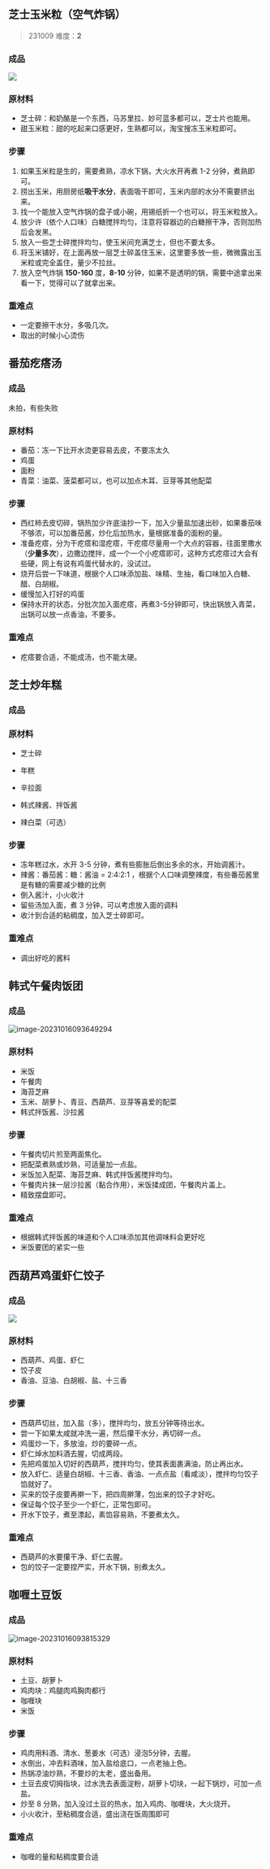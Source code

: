 ## 芝士玉米粒（空气炸锅）

> 231009 难度：**2**

### 成品

![](https://yitiaoit.oss-cn-beijing.aliyuncs.com/img/20231010093453.png)

### 原材料

- 芝士碎：和奶酪是一个东西，马苏里拉、妙可蓝多都可以，芝士片也能用。
- 甜玉米粒：甜的吃起来口感更好，生熟都可以，淘宝搜冻玉米粒即可。

### 步骤

1. 如果玉米粒是生的，需要煮熟，凉水下锅，大火水开再煮 1-2 分钟，煮熟即可。
2. 捞出玉米，用厨房纸**吸干水分**，表面吸干即可，玉米内部的水分不需要挤出来。
3. 找一个能放入空气炸锅的盘子或小碗，用锡纸折一个也可以，将玉米粒放入。
4. 放少许（依个人口味）白糖搅拌均匀，注意将容器边的白糖擦干净，否则加热后会发黑。
5. 放入一些芝士碎搅拌均匀，使玉米间充满芝士，但也不要太多。
6. 将玉米铺好，在上面再放一层芝士碎盖住玉米，这里要多放一些，微微露出玉米粒或完全盖住，量少不拉丝。
7. 放入空气炸锅 **150-160** 度，**8-10** 分钟，如果不是透明的锅，需要中途拿出来看一下，觉得可以了就拿出来。

### 重难点

- 一定要擦干水分，多吸几次。
- 取出的时候小心烫伤

## 番茄疙瘩汤

### 成品

未拍，有些失败

### 原材料

- 番茄：冻一下比开水烫更容易去皮，不要冻太久
- 鸡蛋
- 面粉
- 青菜：油菜、菠菜都可以，也可以加点木耳、豆芽等其他配菜

### 步骤

- 西红柿去皮切碎，锅热加少许底油抄一下，加入少量盐加速出砂，如果番茄味不够浓，可以加番茄酱，炒化后加热水，量根据准备的面粉的量。
- 准备疙瘩，分为干疙瘩和湿疙瘩，干疙瘩尽量用一个大点的容器，往面里撒水（**少量多次**），边撒边搅拌，成一个一个小疙瘩即可，这种方式疙瘩过大会有些硬，网上有说有鸡蛋代替水的，没试过。
- 烧开后尝一下味道，根据个人口味添加盐、味精、生抽，看口味加入白糖、醋、白胡椒。
- 缓慢加入打好的鸡蛋
- 保持水开的状态，分批次加入面疙瘩，再煮3-5分钟即可，快出锅放入青菜，出锅可以放一点香油，不要多。

### 重难点

- 疙瘩要合适，不能成汤，也不能太硬。

## 芝士炒年糕

### 成品



### 原材料

- 芝士碎
- 年糕

- 辛拉面
- 韩式辣酱、拌饭酱
- 辣白菜（可选）

### 步骤

- 冻年糕过水，水开 3-5 分钟，煮有些膨胀后倒出多余的水，开始调酱汁。
- 辣酱：番茄酱：糖：酱油 = 2:4:2:1 ，根据个人口味调整辣度，有些番茄酱里是有糖的需要减少糖的比例
- 倒入酱汁，小火收汁
- 留些汤加入面，煮 3 分钟，可以考虑放入面的调料
- 收汁到合适的粘稠度，加入芝士碎即可。

### 重难点

- 调出好吃的酱料

## 韩式午餐肉饭团

### 成品

![image-20231016093649294](https://yitiaoit.oss-cn-beijing.aliyuncs.com/img/20231016101650.png)
### 原材料

- 米饭
- 午餐肉
- 海苔芝麻
- 玉米、胡萝卜、青豆、西葫芦、豆芽等喜爱的配菜
- 韩式拌饭酱、沙拉酱

### 步骤

- 午餐肉切片煎至两面焦化。
- 把配菜煮熟或炒熟，可适量加一点盐。
- 米饭加入配菜、海苔芝麻、韩式拌饭酱搅拌均匀。
- 午餐肉片抹一层沙拉酱（黏合作用），米饭揉成团，午餐肉片盖上。
- 精致摆盘即可。

### 重难点

- 根据韩式拌饭酱的味道和个人口味添加其他调味料会更好吃
- 米饭要团的紧实一些

## 西葫芦鸡蛋虾仁饺子

### 成品

![](https://yitiaoit.oss-cn-beijing.aliyuncs.com/img/20231016095644.png)

### 原材料

- 西葫芦、鸡蛋、虾仁
- 饺子皮
- 香油、豆油、白胡椒、盐、十三香

### 步骤

- 西葫芦切丝，加入盐（多），搅拌均匀，放五分钟等待出水。
- 尝一下如果太咸就冲洗一遍，然后攥干水分，再切碎一点。
- 鸡蛋炒一下，多放油，炒的要碎一点。
- 虾仁焯水加料酒去腥，切成两段。
- 先把鸡蛋加入切好的西葫芦，搅拌均匀，使其表面裹满油，防止再出水。
- 放入虾仁、适量白胡椒、十三香、香油、一点点盐（看咸淡），搅拌均匀饺子馅就好了。
- 买来的饺子皮要再擀一下，把四周擀薄，包出来的饺子才好吃。
- 保证每个饺子至少一个虾仁，正常包即可。
- 开水下饺子，煮至漂起，素馅容易熟，不要煮太久。

### 重难点

- 西葫芦的水要攥干净、虾仁去腥。
- 包的饺子一定要捏严实，开水下锅，别煮太久。

## 咖喱土豆饭

### 成品

![image-20231016093815329](https://yitiaoit.oss-cn-beijing.aliyuncs.com/img/20231016093815.png)

### 原材料

- 土豆、胡萝卜
- 鸡肉块：鸡腿肉鸡胸肉都行
- 咖喱块
- 米饭

### 步骤

- 鸡肉用料酒、清水、葱姜水（可选）浸泡5分钟，去腥。
- 水倒出，冲去料酒味，加入盐给底口，一点老抽上色。
- 热锅凉油炒熟，不要炒的太老，盛出备用。
- 土豆去皮切拇指块，过水洗去表面淀粉，胡萝卜切块，一起下锅炒，可加一点盐。
- 炒至 8 分熟，加入没过土豆的热水，加入鸡肉、咖喱块，大火烧开。
- 小火收汁，至粘稠度合适，盛出浇在饭周围即可

### 重难点

- 咖喱的量和粘稠度要合适
